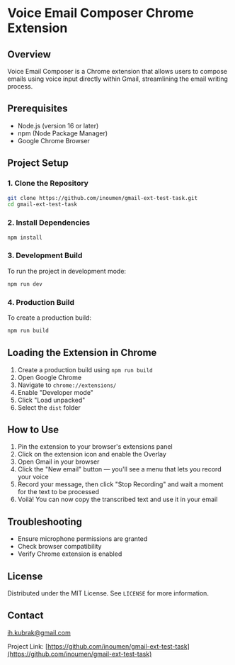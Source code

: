 # Voice Email Composer Chrome Extension

## Overview
Voice Email Composer is a Chrome extension that allows users to compose emails using voice input directly within Gmail, streamlining the email writing process.

## Prerequisites
- Node.js (version 16 or later)
- npm (Node Package Manager)
- Google Chrome Browser

## Project Setup

### 1. Clone the Repository
```bash
git clone https://github.com/inoumen/gmail-ext-test-task.git
cd gmail-ext-test-task
```

### 2. Install Dependencies
```bash
npm install
```

### 3. Development Build
To run the project in development mode:
```bash
npm run dev
```

### 4. Production Build
To create a production build:
```bash
npm run build
```

## Loading the Extension in Chrome

1. Create a production build using `npm run build`
2. Open Google Chrome
3. Navigate to `chrome://extensions/`
4. Enable "Developer mode"
5. Click "Load unpacked"
6. Select the `dist` folder

## How to Use

1. Pin the extension to your browser's extensions panel
2. Click on the extension icon and enable the Overlay
3. Open Gmail in your browser
4. Click the "New email" button — you'll see a menu that lets you record your voice
5. Record your message, then click "Stop Recording" and wait a moment for the text to be processed
6. Voilà! You can now copy the transcribed text and use it in your email


## Troubleshooting
- Ensure microphone permissions are granted
- Check browser compatibility
- Verify Chrome extension is enabled

## License
Distributed under the MIT License. See `LICENSE` for more information.

## Contact
ih.kubrak@gmail.com

Project Link: [https://github.com/inoumen/gmail-ext-test-task](https://github.com/inoumen/gmail-ext-test-task)
